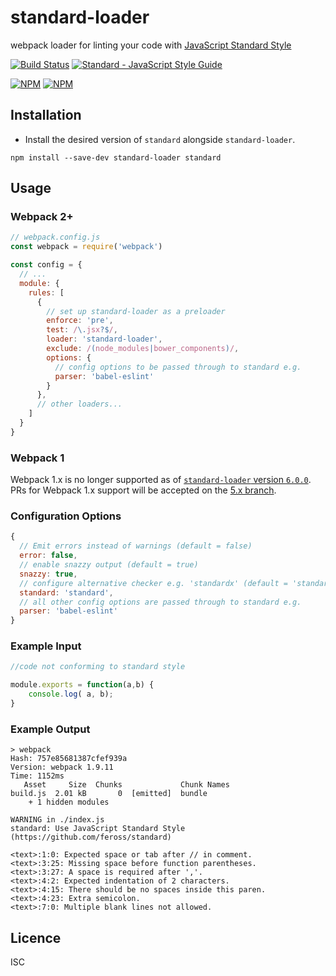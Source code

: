 # standard-loader

webpack loader for linting your code with [JavaScript Standard Style](https://github.com/standard/standard)

[![Build Status](https://travis-ci.org/standard/standard-loader.png?branch=master)](https://travis-ci.org/standard/standard-loader)
[![Standard - JavaScript Style Guide](https://img.shields.io/badge/code_style-standard-brightgreen.svg)](http://standardjs.com/)

[![NPM](https://nodei.co/npm/standard-loader.png?downloads=true)](https://nodei.co/npm/standard-loader/)
[![NPM](https://nodei.co/npm-dl/standard-loader.png?months=3&height=2)](https://nodei.co/npm/standard-loader/)

## Installation

* Install the desired version of `standard` alongside `standard-loader`.

```
npm install --save-dev standard-loader standard
```

## Usage

### Webpack 2+

```js
// webpack.config.js
const webpack = require('webpack')

const config = {
  // ...
  module: {
    rules: [
      {
        // set up standard-loader as a preloader
        enforce: 'pre',
        test: /\.jsx?$/,
        loader: 'standard-loader',
        exclude: /(node_modules|bower_components)/,
        options: {
          // config options to be passed through to standard e.g.
          parser: 'babel-eslint'
        }
      },
      // other loaders...
    ]
  }
}

```

### Webpack 1

Webpack 1.x is no longer supported as of [`standard-loader` version `6.0.0`](https://github.com/standard/standard-loader/compare/5.0.0...6.0.0).  PRs for Webpack 1.x support will be accepted on the [5.x branch](https://github.com/standard/standard-loader/tree/5.x).

### Configuration Options

```js
{
  // Emit errors instead of warnings (default = false)
  error: false,
  // enable snazzy output (default = true)
  snazzy: true,
  // configure alternative checker e.g. 'standardx' (default = 'standard')
  standard: 'standard',
  // all other config options are passed through to standard e.g.
  parser: 'babel-eslint'
}
```

### Example Input

```js
//code not conforming to standard style

module.exports = function(a,b) {
    console.log( a, b);
}

```

### Example Output

```
> webpack
Hash: 757e85681387cfef939a
Version: webpack 1.9.11
Time: 1152ms
   Asset     Size  Chunks             Chunk Names
build.js  2.01 kB       0  [emitted]  bundle
    + 1 hidden modules

WARNING in ./index.js
standard: Use JavaScript Standard Style (https://github.com/feross/standard)

<text>:1:0: Expected space or tab after // in comment.
<text>:3:25: Missing space before function parentheses.
<text>:3:27: A space is required after ','.
<text>:4:2: Expected indentation of 2 characters.
<text>:4:15: There should be no spaces inside this paren.
<text>:4:23: Extra semicolon.
<text>:7:0: Multiple blank lines not allowed.
```

## Licence

ISC
